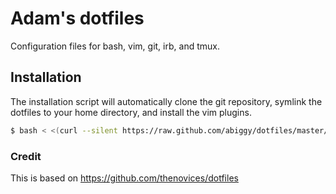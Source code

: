 # Adam's dotfiles


Configuration files for bash, vim, git, irb, and tmux.

## Installation

The installation script will automatically clone the git repository, symlink
the dotfiles to your home directory, and install the vim plugins.

```bash
$ bash < <(curl --silent https://raw.github.com/abiggy/dotfiles/master/install.sh)
```

### Credit
This is based on https://github.com/thenovices/dotfiles
